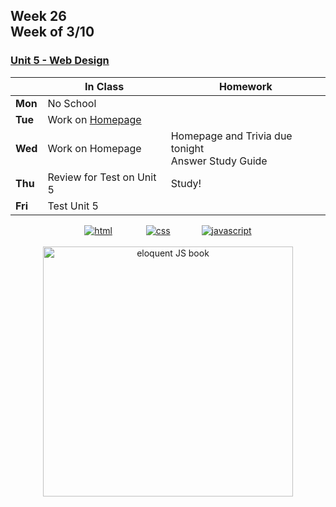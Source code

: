 ## Week 26 <br>Week of 3/10

### [Unit 5 - Web Design](/apcsp/curriculum/7)

  |       |In Class               |Homework   |
  |-------|---------              |---------  |
  |**Mon**|No School | |
  |**Tue**|Work on [Homepage](https://cs50.harvard.edu/ap/2025/curriculum/x/psets/8/homepage/) | |
  |**Wed**|Work on Homepage|Homepage and Trivia due tonight<br>Answer Study Guide |
  |**Thu**|Review for Test on Unit 5 |Study! |
  |**Fri**|Test Unit 5 | |


<div style="text-align:center">
<a href="https://www.w3schools.com/html" target="_blank"><img src="\apcsp\assets\img\html-icon.jpg" alt="html" style="padding: 0px 25px"></a> <a href="https://www.w3schools.com/css" target="_blank"><img src="\apcsp\assets\img\css-icon.jpg" alt="css" style="padding: 0px 25px"></a><a href="https://www.w3schools.com/js" target="_blank"><img src="\apcsp\assets\img\js-icon.jpg" alt="javascript" style="padding: 0px 25px"></a>
</div>

<br>
<div style="text-align:center">
<a href="https://eloquentjavascript.net/" target="_blank"><img src="https://eloquentjavascript.net/img/cover.jpg" alt="eloquent JS book" height="400px"></a>
</div>

<meta http-equiv="refresh" content="300"/>

